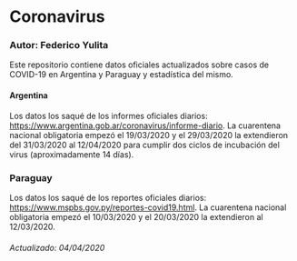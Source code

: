 # Coronavirus

### Autor: Federico Yulita

Este repositorio contiene datos oficiales actualizados sobre casos de COVID-19 en Argentina y Paraguay y estadística del mismo.

#### Argentina

Los datos los saqué de los informes oficiales diarios: https://www.argentina.gob.ar/coronavirus/informe-diario. La cuarentena nacional obligatoria empezó el 19/03/2020 y el 29/03/2020 la extendieron del 31/03/2020 al 12/04/2020 para cumplir dos ciclos de incubación del virus (aproximadamente 14 días).

### Paraguay

Los datos los saqué de los reportes oficiales diarios: https://www.mspbs.gov.py/reportes-covid19.html. La cuarentena nacional obligatoria empezó el 10/03/2020 y el 20/03/2020 la extendieron al 12/03/2020. 

###### Actualizado: 04/04/2020
